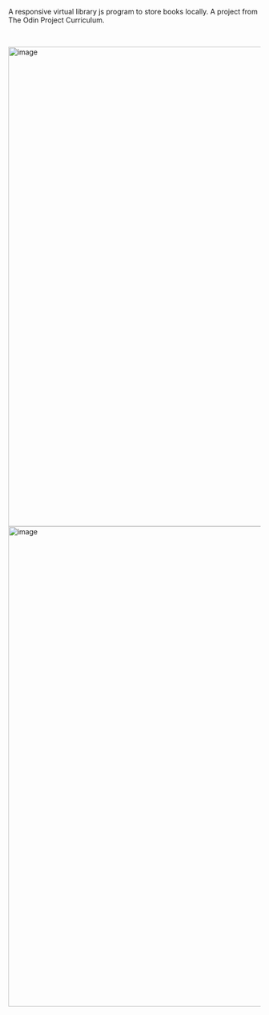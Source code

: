 A responsive virtual library js program to store books locally. A project from The Odin Project Curriculum.<div><br><p></p><div>
<img width="958" alt="image" src="https://github.com/myoui01/javascript_library/assets/66856434/1898daa1-f8fe-4fa0-aac9-c93136c1dea6">
<img width="959" alt="image" src="https://github.com/myoui01/javascript_library/assets/66856434/6a217619-785b-4004-aa5f-e5f0191610c4">
